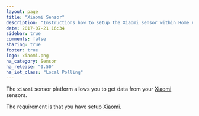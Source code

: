 ```yaml
---
layout: page
title: "Xiaomi Sensor"
description: "Instructions how to setup the Xiaomi sensor within Home Assistant."
date: 2017-07-21 16:34
sidebar: true
comments: false
sharing: true
footer: true
logo: xiaomi.png
ha_category: Sensor
ha_release: "0.50"
ha_iot_class: "Local Polling"
---
```



The `xiaomi` sensor platform allows you to get data from your [Xiaomi](http://www.mi.com/en/) sensors.

The requirement is that you have setup [Xiaomi](/components/xiaomi/).

